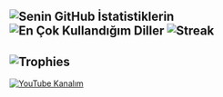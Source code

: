 ![Senin GitHub İstatistiklerin](https://github-readme-stats.vercel.app/api?username=AlpikTech&show_icons=true&theme=radical)
![En Çok Kullandığım Diller](https://github-readme-stats.vercel.app/api/top-langs/?username=AlpikTech&layout=compact&theme=radical)
![Streak](https://github-readme-streak-stats.herokuapp.com/?user=AlpikTech&theme=radical)
---
![Trophies](https://github-profile-trophy.vercel.app/?username=AlpikTech&theme=radical)
---
[![YouTube Kanalım](https://img.shields.io/badge/YouTube-Subscribe-red?logo=youtube)](https://www.youtube.com/@alpiktech8172)
